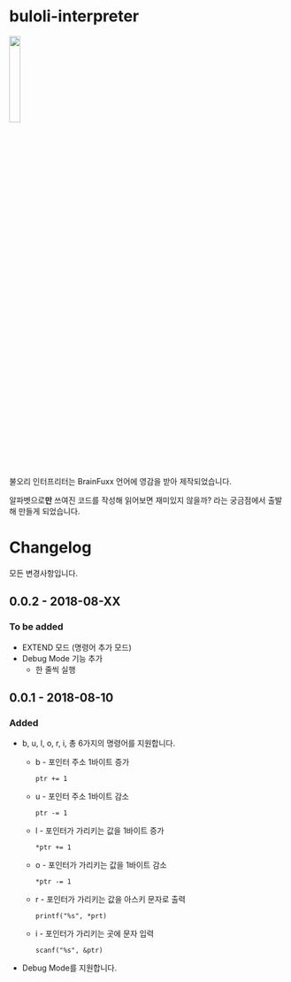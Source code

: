 # buloli-interpreter
<img src="https://user-images.githubusercontent.com/24970375/43626716-096b659e-972e-11e8-930d-7e072ee1b76f.jpg" width="20%">

불오리 인터프리터는 BrainFuxx 언어에 영감을 받아 제작되었습니다.

알파벳으로**만** 쓰여진 코드를 작성해 읽어보면 재미있지 않을까? 라는 궁금점에서 출발해 만들게 되었습니다.


# Changelog

모든 변경사항입니다.

## 0.0.2 - 2018-08-XX
### To be added
+ EXTEND 모드 (명령어 추가 모드)
+ Debug Mode 기능 추가
  + 한 줄씩 실행

## 0.0.1 - 2018-08-10

### Added

+ b, u, l, o, r, i, 총 6가지의 명령어를 지원합니다.

  + b - 포인터 주소 1바이트 증가

    `ptr += 1`

  + u - 포인터 주소 1바이트 감소 

    `ptr -= 1`

  + l - 포인터가 가리키는 값을 1바이트 증가 

    `*ptr += 1`

  + o - 포인터가 가리키는 값을  1바이트 감소 

    `*ptr -= 1`

  + r - 포인터가 가리키는 값을 아스키 문자로 출력 

    `printf("%s", *prt)`

  + i - 포인터가 가리키는 곳에 문자 입력 

    `scanf("%s", &ptr)`
+ Debug Mode를 지원합니다.
